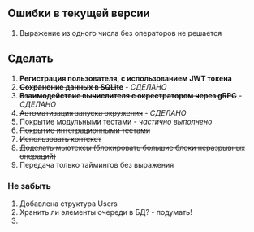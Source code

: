 ## Ошибки в текущей версии
1. Выражение из одного числа без операторов не решается

## Сделать
1. __Регистрация пользователя, с использованием JWT токена__
5. ~~__Сохранение данных в SQLite__~~ - _СДЕЛАНО_
6. ~~__Взаимодействие вычислителя с окрестратором через gRPC__~~ - _СДЕЛАНО_
2. ~~Автоматизация запуска окружения~~ - _СДЕЛАНО_
3. Покрытие модульными тестами - _частично выполнено_
4. ~~Покрытие интеграционными тестами~~
5. ~~Использовать контекст~~
6. ~~Доделать мьютексы (блокировать большие блоки неразрывных операций)~~
7. Передача только таймингов без выражения

### Не забыть
1. Добавлена структура Users
2. Хранить ли элементы очереди в БД? - подумать!
3. 